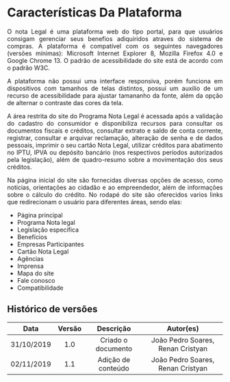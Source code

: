# Características Da Plataforma

<p align="justify">
O nota Legal é uma plataforma web do tipo portal, 
para que usuários consigam gerenciar seus benefios adiquiridos atraves do sistema de compras. 
A plataforma é compatível com os seguintes navegadores (versões mínimas): Microsoft Internet Explorer 8, Mozilla Firefox 4.0 e Google Chrome 13. O padrão de acessibilidade do site está de acordo com o padrão W3C.
</p>

<p align="justify">
A plataforma não possui uma interface responsiva, porém funciona em dispositivos com tamanhos de telas distintos, 
possui um auxilio de um recurso de acessibilidade para ajustar tamananho da fonte, além da opção de alternar o contraste das cores da tela.
</p>

<p align="justify">
A área restrita do site do Programa Nota Legal é acessada após a validação do cadastro do consumidor e disponibiliza
recursos para consultar os documentos fiscais e créditos, consultar extrato e saldo de conta corrente, registrar,
consultar e arquivar reclamação, alteração de senha e de dados pessoais, imprimir o seu cartão Nota Legal, 
utilizar créditos para abatimento no IPTU, IPVA ou depósito bancário (nos respectivos períodos autorizados pela legislação),
além de quadro-resumo sobre a movimentação dos seus créditos.
</p>

<p align="justify">
Na página inicial do site são fornecidas diversas opções de acesso, como notícias, orientações ao cidadão e ao empreendedor, além de informações sobre o cálculo do crédito. No rodapé do site são oferecidos varios 
links que redirecionam o usuário para diferentes áreas, sendo elas:
</p>

- Página principal 
- Programa Nota legal 
- Legislação específica 
- Benefícios 
- Empresas Participantes 
- Cartão Nota Legal 
- Agências 
- Imprensa 
- Mapa do site 
- Fale conosco 
- Compatibilidade

## Histórico de versões

|   Data   | Versão |           Descrição           |             Autor(es)              |
|:--------:|:------:|:-----------------------------:|:----------------------------------:|
| 31/10/2019 |  1.0   |   Criado o documento    |  João Pedro Soares, Renan Cristyan |
| 02/11/2019 | 1.1 | Adição de conteúdo | João Pedro Soares, Renan Cristyan |

